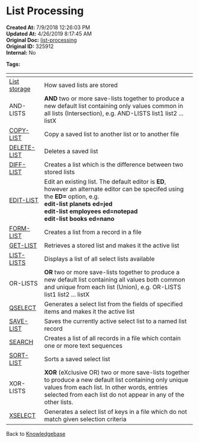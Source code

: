 # List Processing

**Created At:** 7/9/2018 12:26:03 PM  
**Updated At:** 4/26/2019 8:17:45 AM  
**Original Doc:** [list-processing](https://docs.jbase.com/47026-lists/list-processing)  
**Original ID:** 325912  
**Internal:** No  

**Tags:**
<badge text='lists' vertical='middle' />

| <!----> | <!----> |
| --- | --- |
| [List storage](./../list-storage) | How saved lists are stored |
| AND-LISTS | **AND** two or more save-lists together to produce a new default list containing only values common in all lists (Intersection), e.g. AND-LISTS list1 list2 ... listX |
| [COPY-LIST](./../copy-list) | Copy a saved list to another list or to another file |
| [DELETE-LIST](./../delete-list) | Deletes a saved list |
| [DIFF-LIST](./../diff-list) | Creates a list which is the difference between two stored lists |
| [EDIT-LIST](./../edit-list) | Edit an existing list. The default editor is **ED**, however an alternate editor can be specifed using the **ED=** option, e.g.<br>**edit-list planets ed=jed<br> edit-list employees ed=notepad<br>edit-list books ed=nano** |
| [FORM-LIST](./../form-list) | Creates a list from a record in a file |
| [GET-LIST](./../get-list) | Retrieves a stored list and makes it the active list |
| [LIST-LISTS](./../list-lists) | Displays a list of all select lists available |
| OR-LISTS | **OR** two or more save-lists together to produce a new default list containing all values both common and unique from each list (Union), e.g. OR-LISTS list1 list2 ... listX |
| [QSELECT](./../qselect) | Generates a select list from the fields of specified items and makes it the active list |
| [SAVE-LIST](./../save-list) | Saves the currently active select list to a named list record |
| [SEARCH](./../search) | Creates a list of all records in a file which contain one or more text sequences |
| [SORT-LIST](./../sort-list) | Sorts a saved select list |
| XOR-LISTS | **XOR** (eXclusive OR) two or more save-lists together to produce a new default list containing only unique values from each list. In other words, entries selected from each list do not appear in any of the other lists. |
| [XSELECT](./../xselect) | Generates a select list of keys in a file which do not match given selection criteria |

Back to [Knowledgebase](./../../README.md)
